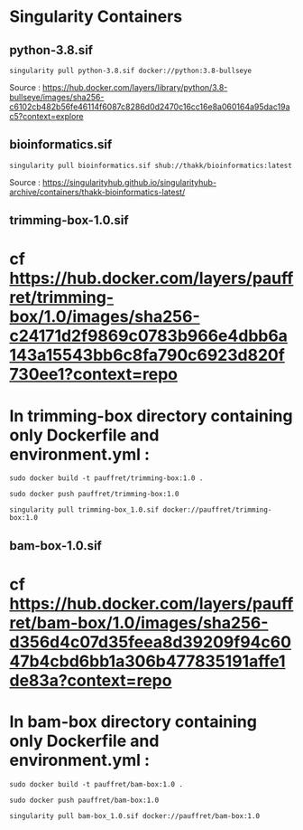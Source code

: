 # Singularity Containers

## python-3.8.sif
```
singularity pull python-3.8.sif docker://python:3.8-bullseye
```

Source : https://hub.docker.com/layers/library/python/3.8-bullseye/images/sha256-c6102cb482b56fe46114f6087c8286d0d2470c16cc16e8a060164a95dac19ac5?context=explore   
   

## bioinformatics.sif
```
singularity pull bioinformatics.sif shub://thakk/bioinformatics:latest
```

Source : https://singularityhub.github.io/singularityhub-archive/containers/thakk-bioinformatics-latest/

## trimming-box-1.0.sif
# cf https://hub.docker.com/layers/pauffret/trimming-box/1.0/images/sha256-c24171d2f9869c0783b966e4dbb6a143a15543bb6c8fa790c6923d820f730ee1?context=repo
# In trimming-box directory containing only Dockerfile and environment.yml :
```
sudo docker build -t pauffret/trimming-box:1.0 .

sudo docker push pauffret/trimming-box:1.0

singularity pull trimming-box_1.0.sif docker://pauffret/trimming-box:1.0
```

## bam-box-1.0.sif
# cf https://hub.docker.com/layers/pauffret/bam-box/1.0/images/sha256-d356d4c07d35feea8d39209f94c6047b4cbd6bb1a306b477835191affe1de83a?context=repo
# In bam-box directory containing only Dockerfile and environment.yml :
```
sudo docker build -t pauffret/bam-box:1.0 .

sudo docker push pauffret/bam-box:1.0

singularity pull bam-box_1.0.sif docker://pauffret/bam-box:1.0
```

